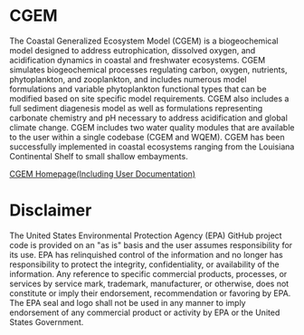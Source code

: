 # CGEM 

The Coastal Generalized Ecosystem Model (CGEM) is a biogeochemical model designed to address eutrophication, dissolved oxygen, and acidification dynamics in coastal and freshwater ecosystems. CGEM simulates biogeochemical processes regulating carbon, oxygen, nutrients, phytoplankton, and zooplankton, and includes numerous model formulations and variable phytoplankton functional types that can be modified based on site specific model requirements. CGEM also includes a full sediment diagenesis model as well as formulations representing carbonate chemistry and pH necessary to address acidification and global climate change. CGEM includes two water quality modules that are available to the user within a single codebase (CGEM and WQEM). CGEM has been successfully implemented in coastal ecosystems ranging from the Louisiana Continental Shelf to small shallow embayments.

[CGEM Homepage(Including User Documentation)](https://www.epa.gov/ceam/coastal-generalized-ecosystem-model-cgem)

# Disclaimer
The United States Environmental Protection Agency (EPA) GitHub project code is provided on an "as is" basis and the user assumes responsibility for its use.  EPA has relinquished control of the information and no longer has responsibility to protect the integrity, confidentiality, or availability of the information.  Any reference to specific commercial products, processes, or services by service mark, trademark, manufacturer, or otherwise, does not constitute or imply their endorsement, recommendation or favoring by EPA.  The EPA seal and logo shall not be used in any manner to imply endorsement of any commercial product or activity by EPA or the United States Government.

